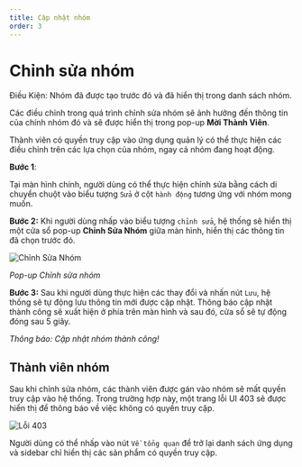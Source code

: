 ```yaml
---
title: Cập nhật nhóm
order: 3
---
```


# Chỉnh sửa nhóm
Điều Kiện: Nhóm đã được tạo trước đó và đã hiển thị trong danh sách nhóm.

Các điều chỉnh trong quá trình chỉnh sửa nhóm sẽ ảnh hưởng đến thông tin của chính nhóm đó và sẽ được hiển thị trong pop-up **Mời Thành Viên**. 

Thành viên có quyền truy cập vào ứng dụng quản lý có thể thực hiện các điều chỉnh trên các lựa chọn của nhóm, ngay cả nhóm đang hoạt động.
 
**Bước 1**:

Tại màn hình chính, người dùng có thể thực hiện chỉnh sửa bằng cách di chuyển chuột vào biểu tượng `Sửa` ở cột `hành động` tương ứng với nhóm mong muốn.

**Bước 2:** 
Khi người dùng nhấp vào biểu tượng `chỉnh sửa`, hệ thống sẽ hiển thị một cửa sổ pop-up **Chỉnh Sửa Nhóm** giữa màn hình, hiển thị các thông tin đã chọn trước đó.

![Chỉnh Sửa Nhóm](/images/streaming-platform/app-management/03-group/pop-up/edit.png)

*Pop-up Chỉnh sửa nhóm*

**Bước 3:** 
Sau khi người dùng thực hiện các thay đổi và nhấn nút `Lưu`, hệ thống sẽ tự động lưu thông tin mới được cập nhật. Thông báo cập nhật thành công sẽ xuất hiện ở phía trên màn hình và sau đó, cửa sổ sẽ tự động đóng sau 5 giây.

<!-- ![]() -->

*Thông báo: Cập nhật nhóm thành công!*

## Thành viên nhóm
Sau khi chỉnh sửa nhóm, các thành viên được gán vào nhóm sẽ mất quyền truy cập vào hệ thống. Trong trường hợp này, một trang lỗi UI 403 sẽ được hiển thị để thông báo về việc không có quyền truy cập. 

![Lỗi 403](/images/streaming-platform/app-management/03-group/error-403.png)

Người dùng có thể nhấp vào nút `Về tổng quan` để trở lại danh sách ứng dụng và sidebar chỉ hiển thị các sản phẩm có quyền truy cập.